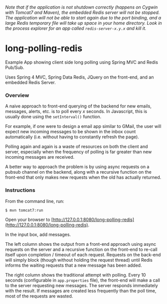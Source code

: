 *Note that if the application is not shutdown correctly (happens on Cygwin with Tomcat7 and Maven), the embedded
Redis server will not be stopped. The application will not be able to start again due to the port
binding, and a large Redis temporary file will take up space in your home directory. Look in the process explorer for an app called `redis-server-x.y.x` and kill it.*


# long-polling-redis
Example App showing client side long polling using Spring MVC and Redis Pub/Sub.

Uses Spring 4 MVC, Spring Data Redis, JQuery on the front-end, and an embedded Redis Server.

### Overview

A naive approach to front-end querying of the backend for new emails, messages, alerts, etc. is to poll every *x* seconds.
In Javascript, this is usually done using the `setInterval()` function.

For example, if one were to design a email app similar to GMail, the user will expect new incoming
messages to be shown in the inbox count automatically (i.e. without having to constantly refresh the page).

Polling again and again is a waste of resources on both the client and server, especially when the frequency
of polling is far greater than new incoming messages are received. 

A better way to approach the problem is by using async requests on a pubsub channel on the backend, along
with a recursive function on the front-end that only makes new requests when the old has actually returned.


### Instructions

From the command line, run:

````
$ mvn tomcat7:run
````

Open your browser to [http://127.0.0.1:8080/long-polling-redis](http://127.0.0.1:8080/long-polling-redis).

In the input box, add messages.

The left column shows the output from a front-end approach using async requests on the server and a recursive
function on the front-end to re-call itself upon completion / timeout of each request. Requests on the back-end
will simply block (though without holding the request thread) until Redis informs the waiting requests that a new message
has been added.

The right column shows the traditional attempt with polling. Every 10 seconds (configurable in `app.properties` file),
the front-end will make a call to the server requesting new messages. The server responds immediately with the result.
If messages are created less frequently than the poll time, most of the requests are wasted.

